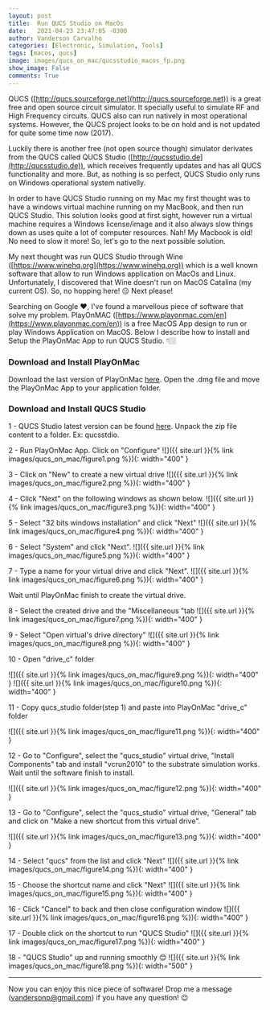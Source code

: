 ```yaml
---
layout: post
title:  Run QUCS Studio on MacOs
date:   2021-04-23 23:47:05 -0300
author: Vanderson Carvalho
categories: [Electronic, Simulation, Tools]
tags: [macos, qucs]
image: images/qucs_on_mac/qucsstudio_macos_fp.png
show_image: False
comments: True
---
```

QUCS ([http://qucs.sourceforge.net](http://qucs.sourceforge.net)) is a great free and open source circuit simulator. It specially useful to simulate RF and High Frequency circuits. QUCS also can run natively in most operational systems. However, the QUCS project looks to be on hold and is not updated for quite some time now (2017). 

Luckily there is another free (not open source though) simulator derivates from the QUCS called QUCS Studio ([http://qucsstudio.de](http://qucsstudio.de)), which receives frequently updates and has all QUCS functionality and more. But, as nothing is so perfect, QUCS Studio only runs on Windows operational system nativelly. 

In order to have QUCS Studio running on my Mac my first thought was to have a windows virtual machine running on my MacBook, and then run QUCS Studio. This solution looks good at first sight, however run a virtual machine requires a Windows license/image and it also always slow things down as uses quite a lot of computer resources. Nah! My Macbook is old! No need to slow it more! So, let's go to the next possible solution.

My next thought was run QUCS Studio through Wine ([https://www.winehq.org](https://www.winehq.org)) which is a well known software that allow to run Windows application on MacOs and Linux. Unfortunately, I discovered that Wine doesn't run on MacOS Catalina (my current OS). So, no hopping here! 😔 Next please! 

Searching on Google ❤️, I've found a marvellous piece of software that solve my problem. PlayOnMAC ([https://www.playonmac.com/en](https://www.playonmac.com/en)) is a free MacOS App design to run or play Windows Application on MacOS. Below I describe how to install and Setup the PlayOnMac App to run QUCS Studio. 👇🏼 

### Download and Install PlayOnMac

Download the last version of PlayOnMac [here](https://www.playonmac.com/en/download.html). 
Open the .dmg file and move the PlayOnMac App to your application folder. 

### Download and Install QUCS Studio

1 - QUCS Studio latest version can be found [here](http://qucsstudio.de/download/). Unpack the zip file content to a folder. Ex: qucsstdio.

2 - Run PlayOnMac App. Click on "Configure" 
![]({{ site.url }}{% link images/qucs_on_mac/figure1.png %}){: width="400" }

3 - Click on "New" to create a new virtual drive 
![]({{ site.url }}{% link images/qucs_on_mac/figure2.png %}){: width="400" }

4 - Click "Next" on the following windows as shown below.
![]({{ site.url }}{% link images/qucs_on_mac/figure3.png %}){: width="400" }

5 - Select "32 bits windows installation" and click "Next"
![]({{ site.url }}{% link images/qucs_on_mac/figure4.png %}){: width="400" }

6 - Select "System" and click "Next".
![]({{ site.url }}{% link images/qucs_on_mac/figure5.png %}){: width="400" }

7 - Type a name for your virtual drive and click "Next". 
![]({{ site.url }}{% link images/qucs_on_mac/figure6.png %}){: width="400" }

Wait until PlayOnMac finish to create the virtual drive.

8 - Select the created drive and the "Miscellaneous "tab
![]({{ site.url }}{% link images/qucs_on_mac/figure7.png %}){: width="400" }

9 - Select "Open virtual's drive directory"
![]({{ site.url }}{% link images/qucs_on_mac/figure8.png %}){: width="400" }

10 - Open "drive_c" folder

![]({{ site.url }}{% link images/qucs_on_mac/figure9.png %}){: width="400" }
![]({{ site.url }}{% link images/qucs_on_mac/figure10.png %}){: width="400" }

11 - Copy qucs_studio folder(step 1) and paste into PlayOnMac "drive_c" folder

![]({{ site.url }}{% link images/qucs_on_mac/figure11.png %}){: width="400" }

12 - Go to "Configure", select the "qucs_studio" virtual drive, "Install Components" tab and install "vcrun2010" to the substrate simulation works. Wait until the software finish to install.

![]({{ site.url }}{% link images/qucs_on_mac/figure12.png %}){: width="400" }

13 - Go to "Configure", select the "qucs_studio" virtual drive, "General" tab and click on "Make a new shortcut from this virtual drive".

![]({{ site.url }}{% link images/qucs_on_mac/figure13.png %}){: width="400" }

14 - Select "qucs" from the list and click "Next"
![]({{ site.url }}{% link images/qucs_on_mac/figure14.png %}){: width="400" }

15 - Choose the shortcut name and click "Next"
![]({{ site.url }}{% link images/qucs_on_mac/figure15.png %}){: width="400" }

16 - Click "Cancel" to back and then close configuration window
![]({{ site.url }}{% link images/qucs_on_mac/figure16.png %}){: width="400" }

17 - Double click on the shortcut to run "QUCS Studio"
![]({{ site.url }}{% link images/qucs_on_mac/figure17.png %}){: width="400" }

18 - "QUCS Studio" up and running smoothly 😊
![]({{ site.url }}{% link images/qucs_on_mac/figure18.png %}){: width="500" }

---
 
Now you can enjoy this nice piece of software! Drop me a message ([vandersonp@gmail.com](mailto:vandersonpc@gmail.com)) if you have any question! 😉